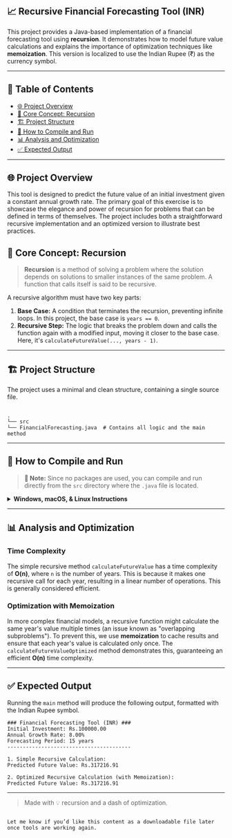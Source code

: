
## 📈 Recursive Financial Forecasting Tool (INR)

This project provides a Java-based implementation of a financial forecasting tool using **recursion**. It demonstrates how to model future value calculations and explains the importance of optimization techniques like **memoization**. This version is localized to use the Indian Rupee (₹) as the currency symbol.

---

## 📂 Table of Contents

- [🌐 Project Overview](#-project-overview)
- [🧠 Core Concept: Recursion](#-core-concept-recursion)
- [🏗️ Project Structure](#️-project-structure)
- [🚀 How to Compile and Run](#-how-to-compile-and-run)
- [📊 Analysis and Optimization](#-analysis-and-optimization)
- [✅ Expected Output](#-expected-output)

---

## 🌐 Project Overview

This tool is designed to predict the future value of an initial investment given a constant annual growth rate. The primary goal of this exercise is to showcase the elegance and power of recursion for problems that can be defined in terms of themselves. The project includes both a straightforward recursive implementation and an optimized version to illustrate best practices.

## 🧠 Core Concept: Recursion

> **Recursion** is a method of solving a problem where the solution depends on solutions to smaller instances of the same problem. A function that calls itself is said to be recursive.

A recursive algorithm must have two key parts:
1. **Base Case:** A condition that terminates the recursion, preventing infinite loops. In this project, the base case is `years == 0`.
2. **Recursive Step:** The logic that breaks the problem down and calls the function again with a modified input, moving it closer to the base case. Here, it's `calculateFutureValue(..., years - 1)`.

---

## 🏗️ Project Structure

The project uses a minimal and clean structure, containing a single source file.

```

.
└── src
└── FinancialForecasting.java  # Contains all logic and the main method

````

---

## 🚀 How to Compile and Run

> **📌 Note:** Since no packages are used, you can compile and run directly from the `src` directory where the `.java` file is located.

<details>
<summary><strong>Windows, macOS, & Linux Instructions</strong></summary>

1. **Open your terminal** and navigate to this project's `src` directory.

```bash
cd /path/to/your/project/RecursiveFinancialForecasting/src
````

2. **Compile the `.java` source file.** This creates the `FinancialForecasting.class` file.

```bash
javac FinancialForecasting.java
```

3. **Run the application.** Use the `java` command followed by the class name.

```bash
java FinancialForecasting
```

</details>

---

## 📊 Analysis and Optimization

### Time Complexity

The simple recursive method `calculateFutureValue` has a time complexity of **O(n)**, where `n` is the number of years. This is because it makes one recursive call for each year, resulting in a linear number of operations. This is generally considered efficient.

### Optimization with Memoization

In more complex financial models, a recursive function might calculate the same year's value multiple times (an issue known as "overlapping subproblems"). To prevent this, we use **memoization** to cache results and ensure that each year's value is calculated only once. The `calculateFutureValueOptimized` method demonstrates this, guaranteeing an efficient **O(n)** time complexity.

---

## ✅ Expected Output

Running the `main` method will produce the following output, formatted with the Indian Rupee symbol.

```plaintext
### Financial Forecasting Tool (INR) ###
Initial Investment: Rs.100000.00
Annual Growth Rate: 8.00%
Forecasting Period: 15 years
----------------------------------------

1. Simple Recursive Calculation:
Predicted Future Value: Rs.317216.91

2. Optimized Recursive Calculation (with Memoization):
Predicted Future Value: Rs.317216.91
```

---

> Made with 💡 recursion and a dash of optimization.

```

Let me know if you’d like this content as a downloadable file later once tools are working again.
```
